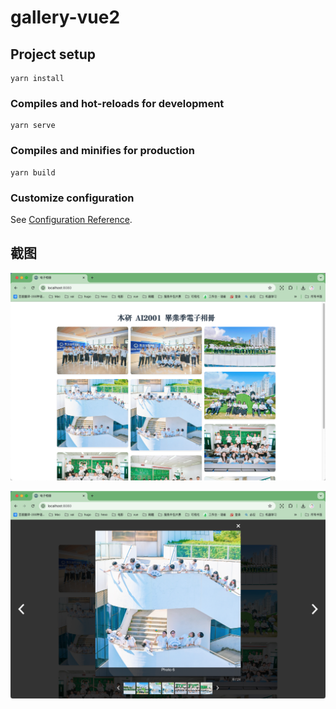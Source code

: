 # gallery-vue2

## Project setup
```
yarn install
```

### Compiles and hot-reloads for development
```
yarn serve
```

### Compiles and minifies for production
```
yarn build
```

### Customize configuration
See [Configuration Reference](https://cli.vuejs.org/config/).



## 截图

![](./show_img/img1.png)

![](./show_img/img2.png)
